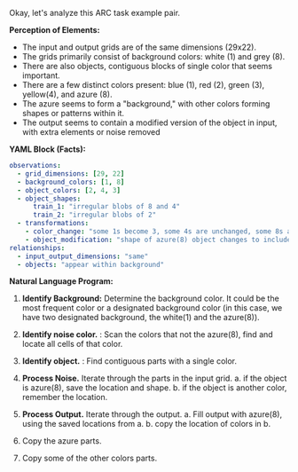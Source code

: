 Okay, let's analyze this ARC task example pair.

**Perception of Elements:**

*   The input and output grids are of the same dimensions (29x22).
*   The grids primarily consist of background colors: white (1) and grey (8).
* There are also objects, contiguous blocks of single color that seems important.
*   There are a few distinct colors present: blue (1), red (2), green (3), yellow(4), and azure (8).
*   The azure seems to form a "background," with other colors forming shapes or patterns within it.
* The output seems to contain a modified version of the object in input, with extra elements or noise removed

**YAML Block (Facts):**


```yaml
observations:
  - grid_dimensions: [29, 22]
  - background_colors: [1, 8]
  - object_colors: [2, 4, 3]
  - object_shapes:
      train_1: "irregular blobs of 8 and 4"
      train_2: "irregular blobs of 2"
  - transformations:
    - color_change: "some 1s become 3, some 4s are unchanged, some 8s are unchanged"
    - object_modification: "shape of azure(8) object changes to include positions that has object color, object color is unchanged"
relationships:
  - input_output_dimensions: "same"
  - objects: "appear within background"
```


**Natural Language Program:**

1.  **Identify Background:** Determine the background color. It could be the most frequent color or a designated background color (in this case, we have two designated background, the white(1) and the azure(8)).

2. **Identify noise color.** : Scan the colors that not the azure(8), find and locate all cells of that color.

3.  **Identify object.** : Find contiguous parts with a single color.

4.  **Process Noise.** Iterate through the parts in the input grid.
    a. if the object is azure(8), save the location and shape.
    b. if the object is another color, remember the location.

5.  **Process Output.** Iterate through the output.
    a. Fill output with azure(8), using the saved locations from a.
    b. copy the location of colors in b.

6. Copy the azure parts.

7. Copy some of the other colors parts.
